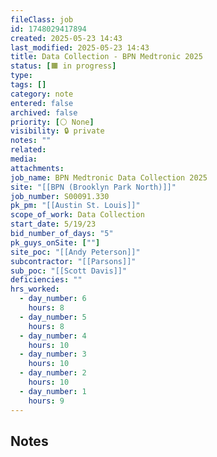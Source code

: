 ```yaml
---
fileClass: job
id: 1748029417894
created: 2025-05-23 14:43
last_modified: 2025-05-23 14:43
title: Data Collection - BPN Medtronic 2025
status: [🟧 in progress]
type: 
tags: []
category: note
entered: false
archived: false
priority: [⚪ None]
visibility: 🔒 private
notes: ""
related: 
media: 
attachments: 
job_name: BPN Medtronic Data Collection 2025
site: "[[BPN (Brooklyn Park North)]]"
job_number: S00091.330
pk_pm: "[[Austin St. Louis]]"
scope_of_work: Data Collection
start_date: 5/19/23
bid_number_of_days: "5"
pk_guys_onSite: [""]
site_poc: "[[Andy Peterson]]"
subcontractor: "[[Parsons]]"
sub_poc: "[[Scott Davis]]"
deficiencies: ""
hrs_worked:
  - day_number: 6
    hours: 8
  - day_number: 5
    hours: 8
  - day_number: 4
    hours: 10
  - day_number: 3
    hours: 10
  - day_number: 2
    hours: 10
  - day_number: 1
    hours: 9
---
```


## Notes
